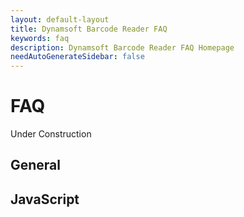 ```yaml
---
layout: default-layout
title: Dynamsoft Barcode Reader FAQ
keywords: faq
description: Dynamsoft Barcode Reader FAQ Homepage
needAutoGenerateSidebar: false
---
```


# FAQ  
Under Construction
## General
## JavaScript




